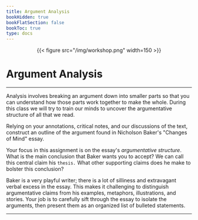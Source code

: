 ```yaml
---
title: Argument Analysis
bookHidden: true
bookFlatSection: false
bookToc: true
type: docs
---
```


<div style="text-align:center">{{< figure src="/img/workshop.png" width=150 >}}</div>

# Argument Analysis 

---

Analysis involves breaking an argument down into smaller parts so that you can understand how those parts work together to make the whole. During this class we will try to train our minds to uncover the argumentative structure of all that we read. 

Relying on your annotations, critical notes, and our discussions of the text, construct an outline of the argument found in Nicholson Baker's "Changes of Mind" essay.

Your focus in this assignment is on the essay's *argumentative structure*. What is the main conclusion that Baker wants you to accept? We can call this central claim his `thesis.` What other supporting claims does he make to bolster this conclusion?

Baker is a very playful writer; there is a lot of silliness and extravagant verbal excess in the essay. This makes it challenging to distinguish argumentative claims from his examples, metaphors, illustrations, and stories. Your job is to carefully sift through the essay to isolate the arguments, then present them as an organized list of bulleted statements. 

---

<!---
<i class="fa fa-cloud-upload-alt"></i> [Submit this assignment to Canvas](https://canvas.dartmouth.edu)
--->


